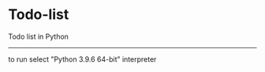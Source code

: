 # Todo-list
Todo list in Python

______________________
to run select "Python 3.9.6 64-bit" interpreter
